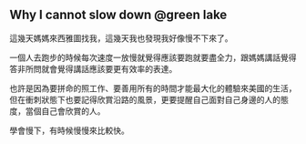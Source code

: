 ## Why I cannot slow down @green lake

這幾天媽媽來西雅圖找我，這幾天我也發現我好像慢不下來了。

一個人去跑步的時候每次速度一放慢就覺得應該要跑就要盡全力，跟媽媽講話覺得答非所問就會覺得講話應該要更有效率的表達。

也許是因為要拼命的照工作、要善用所有的時間才能最大化的體驗來美國的生活，但在衝刺狀態下也要記得欣賞沿路的風景，更要提醒自己面對自己身邊的人的態度，當個自己會欣賞的人。

學會慢下，有時候慢慢來比較快。